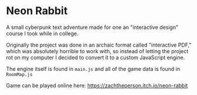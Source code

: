 # Neon Rabbit
A small cyberpunk text adventure made for one an "interactive design" course I took while in college.

Originally the project was done in an archaic format called "interactive PDF," which was absolutely horrible to work with, so instead of letting the project rot on my computer I decided to convert it to a custom JavaScript engine.

The engine itself is found in `main.js` and all of the game data is found in `RoomMap.js`

Game can be played online here: https://zachtheperson.itch.io/neon-rabbit